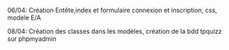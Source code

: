 06/04: Création Entête,index et formulaire connexion et inscription, css, modele E/A

08/04: Création des classes dans les modèles, création de la bdd tpquizz sur phpmyadmin